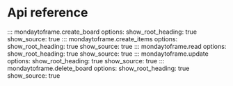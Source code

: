 # Api reference

::: mondaytoframe.create_board
    options:
      show_root_heading: true
      show_source: true
::: mondaytoframe.create_items
    options:
      show_root_heading: true
      show_source: true
::: mondaytoframe.read
    options:
      show_root_heading: true
      show_source: true
::: mondaytoframe.update
    options:
      show_root_heading: true
      show_source: true
::: mondaytoframe.delete_board
    options:
      show_root_heading: true
      show_source: true
